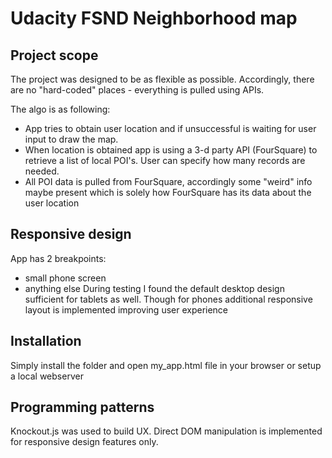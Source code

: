 # Udacity FSND Neighborhood map

## Project scope

The project was designed to be as flexible as possible. Accordingly, there are no "hard-coded" places - everything is pulled using APIs.

The algo is as following:
- App tries to obtain user location and if unsuccessful is waiting for user input to draw the map.
- When location is obtained app is using a 3-d party API (FourSquare) to retrieve a list of local POI's. User can specify how many records are needed.
- All POI data is pulled from FourSquare, accordingly some "weird" info maybe present which is solely how FourSquare has its data about the user location

## Responsive design

App has 2 breakpoints:
* small phone screen
* anything else
During testing I found the default desktop design sufficient for tablets as well.
Though for phones additional responsive layout is implemented improving user experience


## Installation

Simply install the folder and open my_app.html file in your browser or setup a local webserver

## Programming patterns

Knockout.js was used to build UX. Direct DOM manipulation is implemented for responsive design features only.